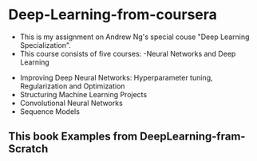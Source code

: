 # Deep-Learning-from-coursera
* This is my assignment on Andrew Ng's special couse "Deep Learning Specialization".
* This course consists of five courses:
-Neural Networks and Deep Learning
- Improving Deep Neural Networks: Hyperparameter tuning, Regularization and Optimization
- Structuring Machine Learning Projects
- Convolutional Neural Networks
- Sequence Models

## This book Examples from DeepLearning-fram-Scratch
